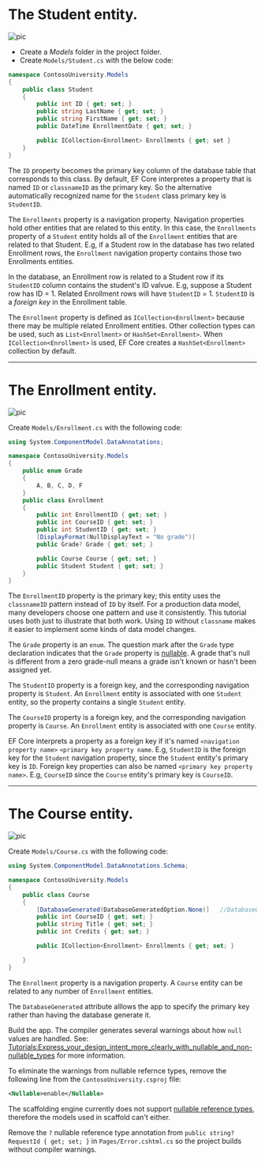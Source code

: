 # The Student entity.

![pic](image7)

* Create a *Models* folder in the project folder.
* Create `Models/Student.cs` with the below code:

```cs
namespace ContosoUniversity.Models
{
    public class Student
    {
        public int ID { get; set; }
        public string LastName { get; set; }
        public string FirstName { get; set; }
        public DateTime EnrollmentDate { get; set; }

        public ICollection<Enrollment> Enrollments { get; set }
    }
}
```
The `ID` property becomes the primary key column of the database table that corresponds to this class. By default, EF Core interpretes a property that is named `ID` or `classnameID` as the primary key. 
So the alternative automatically recognized name for the `Student` class primary key is `StudentID`.

The `Enrollments` property is a navigation property. Navigation properties hold other entities that are related to this entity. In this case, the `Enrollments` property of a `Student` entity holds all of the `Enrollment` entities that are related to that Student. E.g, if a Student row in the database has two related Enrollment rows, the `Enrollment` navigation property contains those two Enrollments entities.

In the database, an Enrollment row is related to a Student row if its `StudentID` column contains the student's ID valvue. E.g, suppose a Student row has ID = 1. Related Enrollment rows will have `StudentID` = 1. `StudentID` is a *foreign key* in the Enrollment table.

The `Enrollment` property is defined as `ICollection<Enrollment>` because there may be multiple related Enrollment entities. Other collection types can be used, such as `List<Enrollment>` or `HashSet<Enrollment>`. When `ICollection<Enrollment>` is used, EF Core creates a `HashSet<Enrollment>` collection by default.

------------------

# The Enrollment entity.

![pic](image8)

Create `Models/Enrollment.cs` with the following code:

```cs
using System.ComponentModel.DataAnnotations;

namespace ContosoUniversity.Models
{
    public enum Grade
    {
        A, B, C, D, F
    }
    public class Enrollment
    {
        public int EnrollmentID { get; set; }
        public int CourseID { get; set; }
        public int StudentID { get; set; }
        [DisplayFormat(NullDisplayText = "No grade")]
        public Grade? Grade { get; set; }

        public Course Course { get; set; }
        public Student Student { get; set; }
    }
}
```
The `EnrollmentID` property is the primary key; this entity uses the `classnameID` pattern instead of `ID` by itself. For a production data model, many developers choose one pattern and use it consistently. This tutorial uses both just to illustrate that both work. Using `ID` without `classname` makes it easier to implement some kinds of data model changes.

The `Grade` property is an `enum`. The question mark after the `Grade` type declaration indicates that the `Grade` property is [nullable](https://learn.microsoft.com/en-us/dotnet/csharp/programming-guide/nullable-types/). A grade that's null is different from a zero grade-null means a grade isn't known or hasn't been assigned yet.

The `StudentID` property is a foreign key, and the corresponding navigation property is `Student`. An `Enrollment` entity is associated with one `Student` entity, so the property contains a single `Student` entity.

The `CourseID` property is a foreign key, and the corresponding navigation property is `Course`. An `Enrollment` entity is associated with one `Course` entity.

EF Core interprets a property as a foreign key if it's named `<navigation property name>` `<primary key property name`. E.g, `StudentID` is the foreign key for the `Student` navigation property, since the `Student` entity's primary key is `ID`. Foreign key properties can also be named `<primary key property name>`. E.g, `CourseID` since the `Course` entity's primary key is `CourseID`.

------------

# The Course entity.

![pic](image9)

Create `Models/Course.cs` with the following code:

```cs
using System.ComponentModel.DataAnnotations.Schema;

namespace ContosoUniversity.Models
{
    public class Course
    {
        [DatabaseGenerated(DatabaseGeneratedOption.None)]   //DatabaseGenerated() allows the primary key to be generated by the app and not the database.
        public int CourseID { get; set; }
        public string Title { get; set; }
        public int Credits { get; set; }

        public ICollection<Enrollment> Enrollments { get; set; }

    }
}
```

The `Enrollment` property is a navigation property. A `Course` entity can be related to any number of `Enrollment` entities.

The `DatabaseGenerated` attribute alllows the app to specify the primary key rather than having the database generate it.

Build the app. The compiler generates several warnings about how `null` values are handled. See: [Tutorials:Express_your_design_intent_more_clearly_with_nullable_and_non-nullable_types](https://learn.microsoft.com/en-us/dotnet/csharp/whats-new/tutorials/nullable-reference-types) for more information.

To eliminate the warnings from nullable refernce types, remove the following line from the `ContosoUniversity.csproj` file:

```xml
<Nullable>enable</Nullable>
```
The scaffolding engine currently does not support [nullable reference types](https://learn.microsoft.com/en-us/dotnet/csharp/nullable-references), therefore the models used in scaffold can't either.

Remove the `?` nullable reference type annotation from `public string? RequestId { get; set; }` in `Pages/Error.cshtml.cs` so the project builds without compiler warnings.
